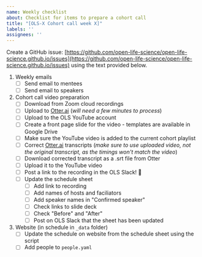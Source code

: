 ```yaml
---
name: Weekly checklist
about: Checklist for items to prepare a cohort call
title: "[OLS-X Cohort call week X]"
labels: ''
assignees: ''
---
```


Create a GitHub issue: [https://github.com/open-life-science/open-life-science.github.io/issues](https://github.com/open-life-science/open-life-science.github.io/issues) using the text provided below.

1. Weekly emails
    - [ ]  Send email to mentees
    - [ ]  Send email to speakers
2. Cohort call video preparation
    - [ ]  Download from Zoom cloud recordings
    - [ ]  Upload to [Otter.ai](http://otter.ai/) (*will need a few minutes to process*)
    - [ ]  Upload to the OLS YouTube account
    - [ ]  Create a front page slide for the video - templates are available in Google Drive
    - [ ]  Make sure the YouTube video is added to the current cohort playlist
    - [ ]  Correct [Otter.ai](http://otter.ai/) transcripts (*make sure to use uploaded video, not the original transcript, as the timings won't match the video*)
    - [ ]  Download corrected transcript as a .srt file from Otter
    - [ ]  Upload it to the YouTube video
    - [ ]  Post a link to the recording in the OLS Slack! 🙌
    - [ ]  Update the schedule sheet
        - [ ]  Add link to recording
        - [ ]  Add names of hosts and faciliators
        - [ ]  Add speaker names in "Confirmed speaker"
        - [ ]  Check links to slide deck
        - [ ]  Check "Before" and "After"
        - [ ]  Post on OLS Slack that the sheet has been updated
3. Website (in schedule in `_data` folder)
    - [ ]  Update the schedule on website from the schedule sheet using the script
    - [ ]  Add people to `people.yaml`
